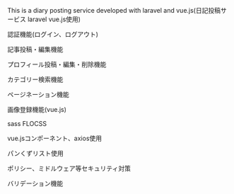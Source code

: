 This is a diary posting service developed with laravel and vue.js(日記投稿サービス laravel vue.js使用)


認証機能(ログイン、ログアウト)

記事投稿・編集機能

プロフィール投稿・編集・削除機能

カテゴリー検索機能

ページネーション機能

画像登録機能(vue.js)

sass FLOCSS

vue.jsコンポーネント、axios使用

パンくずリスト使用

ポリシー、ミドルウェア等セキュリティ対策

バリデーション機能


